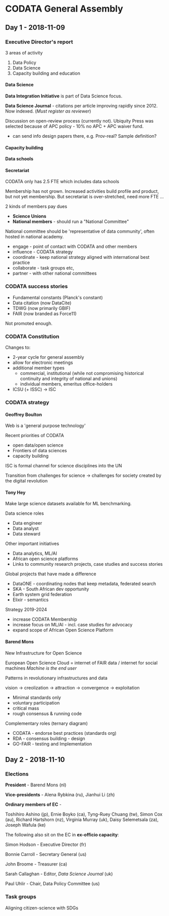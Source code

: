 # CODATA General Assembly
## Day 1 - 2018-11-09
### Executive Director's report

3 areas of activity
1. Data Policy
2. Data Science
3. Capacity building and education

#### Data Science
**Data Integration Initiative** is part of Data Science focus.

**Data Science Journal** - citations per article improving rapidly since 2012. Now indexed. (_Must register as reviewer_)

Discussion on open-review process (currently not). Ubiquity Press was selected because of APC policy - 10% no APC + APC waiver fund.

- can send info design papers there, e.g. Prov-real? Sample definition?

#### Capacity building
**Data schools**

#### Secretariat

CODATA only has 2.5 FTE which includes data schools

Membership has not grown. Increased activities build profile and product, but not yet membership. But secretariat is over-stretched, need more FTE ...

2 kinds of members pay dues
- **Science Unions**
- **National members** - should run a "National Committee"

National committee should be 'representative of data community', often hosted in national academy.
- engage - point of contact with CODATA and other members
- influence - CODATA strategy
- coordinate - keep national strategy aligned with international best practice
- collaborate - task groups etc,
- partner - with other national committees

### CODATA success stories
- Fundamental constants (Planck's constant)
- Data citation (now DataCite)
- TDWG (now primarily GBIF)
- FAIR (now branded as Force11)

Not promoted enough.

### CODATA Constitution
Changes to:
- 2-year cycle for general assembly
- allow for electronic meetings
- additional member types
  - commercial, institutional (while not compromising historical continuity and integrity of national and unions)
  - individual members, emeritus office-holders
- ICSU (+ ISSC) &rarr; ISC

### CODATA strategy
#### Geoffrey Boulton
Web is a 'general purpose technology'

Recent priorities of CODATA
- open data/open science
- Frontiers of data sciences
- capacity building

ISC is formal channel for science disciplines into the UN

Transition from challenges for science &rarr; challenges for society created by the digital revolution

#### Tony Hey
Make large science datasets available for ML benchmarking.

Data science roles
- Data engineer
- Data analyst
- Data steward

Other important initiatives
- Data analytics, ML/AI
- African open science platforms
- Links to community research projects, case studies and success stories

Global projects that have made a difference
- DataONE - coordinating nodes that keep metadata, federated search
- SKA - South African dev opportunity
- Earth system grid federation
- Elixir - semantics

Strategy 2019-2024
- increase CODATA Membership
- increase focus on ML/AI - incl. case studies for advocacy
- expand scope of African Open Science Platform

#### Barend Mons
New Infrastructure for Open Science

European Open Science Cloud = internet of FAIR data / internet for social machines
_Machine is the end user_

Patterns in revolutionary infrastructures and data

vision &rarr; creolization &rarr; attraction &rarr; convergence &rarr; exploitation

- Minimal standards only
- voluntary participation
- critical mass
- rough consensus & running code

Complementary roles (ternary diagram)
- CODATA - endorse best practices (standards org)
- RDA - consensus building - design
- GO-FAIR - testing and Implementation

## Day 2 - 2018-11-10
### Elections
**President** - Barend Mons (nl)

**Vice-presidents** - Alena Rybkina (ru), Jianhui Li (zh)

**Ordinary members of EC** -

Toshihiro Ashino (jp),
Ernie Boyko (ca),
Tyng-Ruey Chuang (tw),
Simon Cox (au),
Richard Hartshorn (nz),
Virginia Murray (uk),
Daisy Selemetsala (za),
Joseph Wafula (ke)

The following also sit on the EC in **ex-officio capacity**:

Simon Hodson - Executive Director (fr)

Bonnie Carroll - Secretary General (us)

John Broome - Treasurer (ca)

Sarah Callaghan - Editor, _Data Science Journal_ (uk)

Paul Uhlir - Chair, Data Policy Committee (us) 

### Task groups
Aligning citizen-science with SDGs

